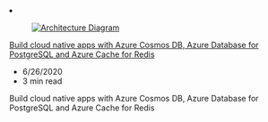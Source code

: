 <!-- This file is automatically generated by build/architectures/build_index.py. Any updates will be lost. -->

<!-- markdownlint-disable MD033 -->

<li class="grid-item item-column" data-categories="Databases Web Mobile ">
<article class="card">
    <div class="card-header has-margin-bottom-none" aria-hidden="true">
        <figure class="image diagram has-height-175 has-overflow-hidden level">
            <a href="/azure/architecture/solution-ideas/articles/cloud-native-apps"><img src="/azure/architecture/browse/thumbs/cloud-native-apps.png" class="diagram" alt="Architecture Diagram" data-linktype="relative-path"></a>
        </figure>
    </div>
    <div class="card-content">
        <a class="card-content-title has-margin-top-none" href="/azure/architecture/solution-ideas/articles/cloud-native-apps">
            <p>Build cloud native apps with Azure Cosmos DB, Azure Database for PostgreSQL and Azure Cache for Redis</p>
        </a>
        <ul class="card-content-metadata">
            <li>6/26/2020</li>
            <li>3 min read</li>
        </ul>
        <p class="card-content-description">Build cloud native apps with Azure Cosmos DB, Azure Database for PostgreSQL and Azure Cache for Redis</p>
        <div class="bottom-to-top-fade is-hidden-mobile"></div>
    </div>
</article>
</li>

